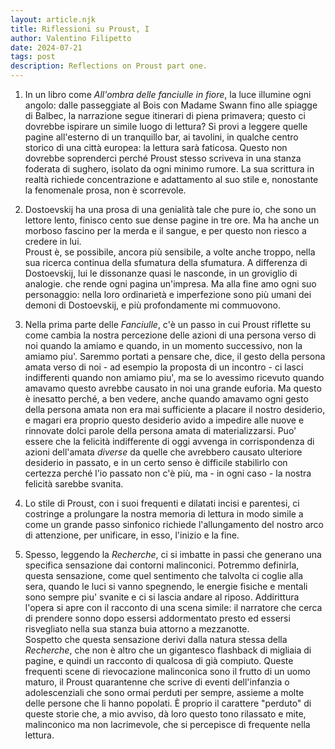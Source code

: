 ```yaml
---
layout: article.njk
title: Riflessioni su Proust, I
author: Valentino Filipetto
date: 2024-07-21
tags: post
description: Reflections on Proust part one.
---
```


1. In un libro come _All'ombra delle fanciulle in fiore_, la luce illumine ogni angolo: dalle passeggiate al Bois con Madame Swann fino alle spiagge di Balbec, la narrazione segue itinerari di piena primavera; questo ci dovrebbe ispirare un simile luogo di lettura? Si provi a leggere quelle pagine all'esterno di un tranquillo bar, ai tavolini, in qualche centro storico di una città europea: la lettura sarà faticosa. Questo non dovrebbe soprenderci perché Proust stesso scriveva in una stanza foderata di sughero, isolato da ogni minimo rumore. La sua scrittura in realtà richiede concentrazione e adattamento al suo stile e, nonostante la fenomenale prosa, non è scorrevole.

2. Dostoevskij ha una prosa di una genialità tale che pure io, che sono un lettore lento, finisco cento sue dense pagine in tre ore. Ma ha anche un morboso fascino per la merda e il sangue, e per questo non riesco a credere in lui.
   <br/>
   Proust è, se possibile, ancora più sensibile, a volte anche troppo, nella sua ricerca continua della sfumatura della sfumatura.
   A differenza di Dostoevskij, lui le dissonanze quasi le nasconde, in un groviglio di analogie.
   che rende ogni pagina un'impresa. Ma alla fine amo ogni suo personaggio: nella loro ordinarietà e imperfezione sono più umani dei demoni di Dostoevskij, e più profondamente mi commuovono.

3. Nella prima parte delle _Fanciulle_, c'è un passo in cui Proust riflette su come cambia la nostra percezione delle azioni di una persona verso di noi quando la amiamo e quando, in un momento successivo, non la amiamo piu'. Saremmo portati a pensare che, dice, il gesto della persona amata verso di noi - ad esempio la proposta di un incontro - ci lasci indifferenti quando non amiamo piu', ma se lo avessimo ricevuto quando amavamo questo avrebbe causato in noi una grande euforia. Ma questo è inesatto perché, a ben vedere, anche quando amavamo ogni gesto della persona amata non era mai sufficiente a placare il nostro desiderio, e magari era proprio questo desiderio avido a impedire alle nuove e rinnovate dolci parole della persona amata di materializzarsi. Puo' essere che la felicità indifferente di oggi avvenga in corrispondenza di azioni dell'amata _diverse_ da quelle che avrebbero causato ulteriore desiderio in passato, e in un certo senso è difficile stabilirlo con certezza perché l'io passato non c'è più, ma - in ogni caso - la nostra felicità sarebbe svanita.

4. Lo stile di Proust, con i suoi frequenti e dilatati incisi e parentesi, ci costringe a prolungare la nostra memoria di lettura in modo simile a come un grande passo sinfonico richiede l'allungamento del nostro arco di attenzione, per unificare, in esso, l'inizio e la fine.

5. Spesso, leggendo la _Recherche_, ci si imbatte in passi che generano una specifica sensazione dai contorni malinconici. Potremmo definirla, questa sensazione, come quel sentimento che talvolta ci coglie alla sera, quando le luci si vanno spegnendo, le energie fisiche e mentali sono sempre piu' svanite e ci si lascia andare al riposo. Addirittura l'opera si apre con il racconto di una scena simile: il narratore che cerca di prendere sonno dopo essersi addormentato presto ed essersi risvegliato nella sua stanza buia attorno a mezzanotte. <br/>
   Sospetto che questa sensazione derivi dalla natura stessa della _Recherche_, che non è altro che un gigantesco flashback di migliaia di pagine, e quindi un racconto di qualcosa di già compiuto. Queste frequenti scene di rievocazione malinconica sono il frutto di un uomo maturo, il Proust quarantenne che scrive di eventi dell'infanzia o adolescenziali che sono ormai perduti per sempre, assieme a molte delle persone che li hanno popolati. È proprio il carattere "perduto" di queste storie che, a mio avviso, dà loro questo tono rilassato e mite, malinconico ma non lacrimevole, che si percepisce di frequente nella lettura.
